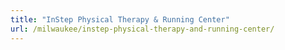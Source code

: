 ```yaml
---
title: "InStep Physical Therapy & Running Center"
url: /milwaukee/instep-physical-therapy-and-running-center/
---
```

